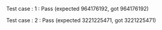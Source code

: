 



Test case : 1 : Pass
 (expected 964176192, got 964176192)



Test case : 2 : Pass
 (expected 3221225471, got 3221225471)


